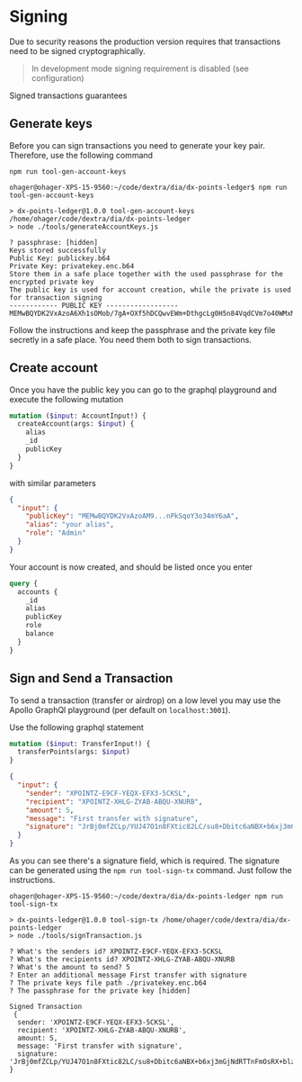 # Signing

Due to security reasons the production version requires that transactions need to be signed cryptographically.

> In development mode signing requirement is disabled (see configuration)

Signed transactions guarantees

## Generate keys

Before you can sign transactions you need to generate your key pair.
Therefore, use the following command

```
npm run tool-gen-account-keys
```

```
ohager@ohager-XPS-15-9560:~/code/dextra/dia/dx-points-ledger$ npm run tool-gen-account-keys

> dx-points-ledger@1.0.0 tool-gen-account-keys /home/ohager/code/dextra/dia/dx-points-ledger
> node ./tools/generateAccountKeys.js

? passphrase: [hidden]
Keys stored successfully
Public Key: publickey.b64
Private Key: privatekey.enc.b64
Store them in a safe place together with the used passphrase for the encrypted private key
The public key is used for account creation, while the private is used for transaction signing
------------ PUBLIC KEY ------------------
MEMwBQYDK2VxAzoA6Xh1sOMob/7gA+OXf5hDCQwvEWm+DthgcLg0H5n84VqdCVm7o40WMxM3Qv+cpDLgYUXqcaqgNogA

```

Follow the instructions and keep the passphrase and the private key file secretly in a safe place. You need them both to sign transactions.

## Create account

Once you have the public key you can go to the graphql playground and execute the following mutation

```graphql
mutation ($input: AccountInput!) {
  createAccount(args: $input) {
    alias
    _id
    publicKey
  }
}
```

with similar parameters

```json
{
  "input": {
    "publicKey": "MEMwBQYDK2VxAzoAM9...nPkSqoY3o34mY6aA",
    "alias": "your alias",
    "role": "Admin"
  }
}
```

Your account is now created, and should be listed once you enter

```graphql
query {
  accounts {
    _id
    alias
    publicKey
    role
    balance
  }
}
```

## Sign and Send a Transaction

To send a transaction (transfer or airdrop) on a low level you may use the Apollo GraphQl playground (per default on `localhost:3001`).

Use the following graphql statement

```graphql
mutation ($input: TransferInput!) {
  transferPoints(args: $input)
}
```

```json
{
  "input": {
    "sender": "XPOINTZ-E9CF-YEQX-EFX3-5CKSL",
    "recipient": "XPOINTZ-XHLG-ZYAB-ABQU-XNURB",
    "amount": 5,
    "message": "First transfer with signature",
    "signature": "JrBj0mfZCLp/YUJ47O1n8FXtic82LC/su8+Dbitc6aNBX+b6xj3mGjNdRTTnFmOsRX+blz1KK2uArV1Iov28qLLfOrADtfEGI/G89CdW3yT/uwCIra9aG01ZuvJdsZH5S23+2O4YR1/1OyneWOS9IiYA"
  }
}
```

As you can see there's a signature field, which is required. The signature can be generated using the
`npm run tool-sign-tx` command. Just follow the instructions.

```
ohager@ohager-XPS-15-9560:~/code/dextra/dia/dx-points-ledger npm run tool-sign-tx

> dx-points-ledger@1.0.0 tool-sign-tx /home/ohager/code/dextra/dia/dx-points-ledger
> node ./tools/signTransaction.js

? What's the senders id? XPOINTZ-E9CF-YEQX-EFX3-5CKSL
? What's the recipients id? XPOINTZ-XHLG-ZYAB-ABQU-XNURB
? What's the amount to send? 5
? Enter an additional message First transfer with signature
? The private keys file path ./privatekey.enc.b64
? The passphrase for the private key [hidden]

Signed Transaction
 {
  sender: 'XPOINTZ-E9CF-YEQX-EFX3-5CKSL',
  recipient: 'XPOINTZ-XHLG-ZYAB-ABQU-XNURB',
  amount: 5,
  message: 'First transfer with signature',
  signature: 'JrBj0mfZCLp/YUJ47O1n8FXtic82LC/su8+Dbitc6aNBX+b6xj3mGjNdRTTnFmOsRX+blz1KK2uArV1Iov28qLLfOrADtfEGI/G89CdW3yT/uwCIra9aG01ZuvJdsZH5S23+2O4YR1/1OyneWOS9IiYA'
}
```
